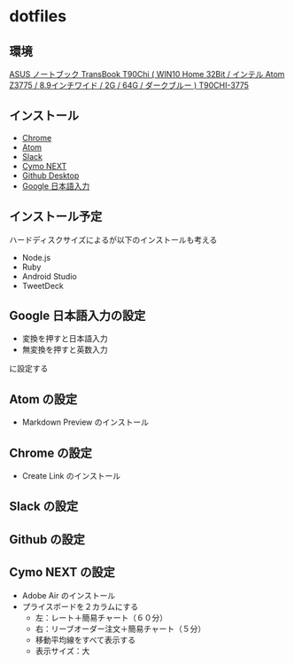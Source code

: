 # dotfiles

## 環境

<a rel="nofollow" href="http://www.amazon.co.jp/gp/product/B017I4RPR6/ref=as_li_ss_tl?ie=UTF8&camp=247&creative=7399&creativeASIN=B017I4RPR6&linkCode=as2&tag=infirmaria112-22">ASUS ノートブック TransBook T90Chi ( WIN10 Home 32Bit / インテル Atom Z3775 / 8.9インチワイド / 2G / 64G / ダークブルー ) T90CHI-3775</a><img src="http://ir-jp.amazon-adsystem.com/e/ir?t=infirmaria112-22&l=as2&o=9&a=B017I4RPR6" width="1" height="1" border="0" alt="" style="border:none !important; margin:0px !important;" />

## インストール

- [Chrome](https://www.google.co.jp/chrome/browser/desktop/index.html)
- [Atom](https://atom.io/)
- [Slack](https://slack.com/downloads)
- [Cymo NEXT](http://www.cymo.jp/next/download/index.html)
- [Github Desktop](https://desktop.github.com/)
- [Google 日本語入力](https://www.google.co.jp/ime/)

## インストール予定

ハードディスクサイズによるが以下のインストールも考える

- Node.js
- Ruby
- Android Studio
- TweetDeck

## Google 日本語入力の設定

- 変換を押すと日本語入力
- 無変換を押すと英数入力

に設定する

## Atom の設定

- Markdown Preview のインストール

## Chrome の設定

- Create Link のインストール

## Slack の設定

## Github の設定

## Cymo NEXT の設定

- Adobe Air のインストール
- プライスボードを２カラムにする　　　　
  - 左：レート＋簡易チャート（６０分）
  - 右：リーブオーダー注文＋簡易チャート（５分）
  - 移動平均線をすべて表示する
  - 表示サイズ：大
